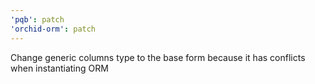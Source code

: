 ```yaml
---
'pqb': patch
'orchid-orm': patch
---
```


Change generic columns type to the base form because it has conflicts when instantiating ORM
